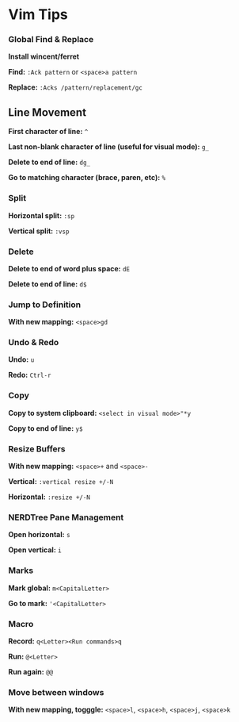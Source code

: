 # Vim Tips

### Global Find & Replace

**Install wincent/ferret**

**Find:** `:Ack pattern` or `<space>a pattern`

**Replace:** `:Acks /pattern/replacement/gc`

## Line Movement

**First character of line:** `^`

**Last non-blank character of line (useful for visual mode):** `g_`

**Delete to end of line:** `dg_`

**Go to matching character (brace, paren, etc):** `%`

### Split

**Horizontal split:** `:sp`

**Vertical split:** `:vsp`

### Delete

**Delete to end of word plus space:** `dE`

**Delete to end of line:** `d$`

### Jump to Definition

**With new mapping:** `<space>gd`

### Undo & Redo

**Undo:** `u`

**Redo:** `Ctrl-r`

### Copy

**Copy to system clipboard:** `<select in visual mode>"*y`

**Copy to end of line:** `y$`

### Resize Buffers

**With new mapping:** `<space>+` and `<space>-`

**Vertical:** `:vertical resize +/-N`

**Horizontal:** `:resize +/-N`


### NERDTree Pane Management

**Open horizontal:** `s`

**Open vertical:** `i`


### Marks

**Mark global:** `m<CapitalLetter>`

**Go to mark:** `'<CapitalLetter>`


### Macro

**Record:** `q<Letter><Run commands>q`

**Run:** `@<Letter>`

**Run again:** `@@`


### Move between windows

**With new mapping, togggle:** `<space>l`, `<space>h`, `<space>j`, `<space>k`


